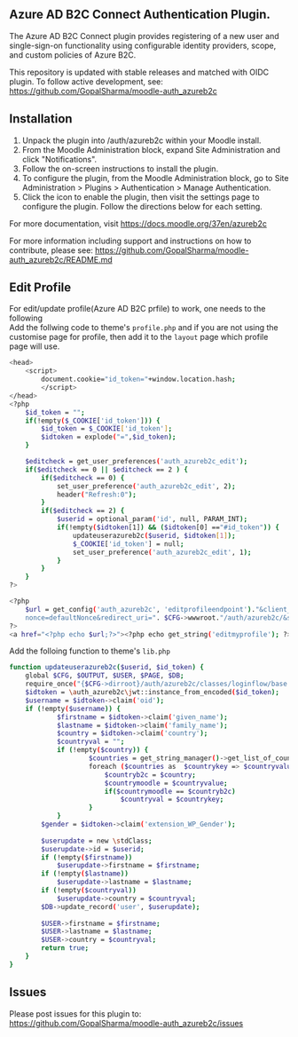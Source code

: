## Azure AD B2C Connect Authentication Plugin.

The Azure AD B2C Connect plugin provides registering of a new user and single-sign-on functionality using configurable identity providers, scope, and custom policies of Azure B2C.

This repository is updated with stable releases and matched with OIDC plugin. To follow active development, see: https://github.com/GopalSharma/moodle-auth_azureb2c

## Installation

1. Unpack the plugin into /auth/azureb2c within your Moodle install.
2. From the Moodle Administration block, expand Site Administration and click "Notifications".
3. Follow the on-screen instructions to install the plugin.
4. To configure the plugin, from the Moodle Administration block, go to Site Administration > Plugins > Authentication > Manage Authentication.
5. Click the icon to enable the plugin, then visit the settings page to configure the plugin. Follow the directions below for each setting.

For more documentation, visit https://docs.moodle.org/37en/azureb2c

For more information including support and instructions on how to contribute, please see: https://github.com/GopalSharma/moodle-auth_azureb2c/README.md

## Edit Profile
For edit/update profile(Azure AD B2C prfile) to work, one needs to the following  
Add the follwing code to theme's `profile.php` and if you are not using the customise page for profile, then add it to the `layout` page which profile page will use.
```sh
<head>
	<script>
		document.cookie="id_token="+window.location.hash;
    	</script>
</head>
<?php
	$id_token = "";
	if(!empty($_COOKIE['id_token'])) {
		$id_token = $_COOKIE['id_token'];
		$idtoken = explode("=",$id_token);
	}

	$editcheck = get_user_preferences('auth_azureb2c_edit');
	if($editcheck == 0 || $editcheck == 2 ) {
		if($editcheck == 0) {
			set_user_preference('auth_azureb2c_edit', 2);
			header("Refresh:0");
		}
		if($editcheck == 2) {
			$userid = optional_param('id', null, PARAM_INT);
			if(!empty($idtoken[1]) && ($idtoken[0] =="#id_token")) {
				updateuserazureb2c($userid, $idtoken[1]);
				$_COOKIE['id_token'] = null;
				set_user_preference('auth_azureb2c_edit', 1);
			}
		}
	}
?>

<?php
	$url = get_config('auth_azureb2c', 'editprofileendpoint')."&client_id=". get_config('auth_azureb2c', 'clientid')."&
	nonce=defaultNonce&redirect_uri=". $CFG->wwwroot."/auth/azureb2c/&scope=openid&response_type=id_token"; 
?>
<a href="<?php echo $url;?>"><?php echo get_string('editmyprofile'); ?></a>
```

Add the folloing function to theme's `lib.php`
```sh
function updateuserazureb2c($userid, $id_token) {
    global $CFG, $OUTPUT, $USER, $PAGE, $DB;
    require_once("{$CFG->dirroot}/auth/azureb2c/classes/loginflow/base.php");
    $idtoken = \auth_azureb2c\jwt::instance_from_encoded($id_token);
    $username = $idtoken->claim('oid');
    if (!empty($username)) {         
            $firstname = $idtoken->claim('given_name');
            $lastname = $idtoken->claim('family_name');
            $country = $idtoken->claim('country');
            $countryval = "";
            if (!empty($country)) {
                    $countries = get_string_manager()->get_list_of_countries();
                    foreach ($countries as  $countrykey => $countryvalue) {
                        $countryb2c = $country;
                        $countrymoodle = $countryvalue;
                        if($countrymoodle == $countryb2c)
                            $countryval = $countrykey;
                    }
            }
        $gender = $idtoken->claim('extension_WP_Gender');
        
        $userupdate = new \stdClass;
        $userupdate->id = $userid;
        if (!empty($firstname))
            $userupdate->firstname = $firstname;
        if (!empty($lastname))
            $userupdate->lastname = $lastname;
        if (!empty($countryval))
            $userupdate->country = $countryval;
        $DB->update_record('user', $userupdate);
        
        $USER->firstname = $firstname;
        $USER->lastname = $lastname;
        $USER->country = $countryval;
        return true;
    }
}
```
## Issues
Please post issues for this plugin to: https://github.com/GopalSharma/moodle-auth_azureb2c/issues
